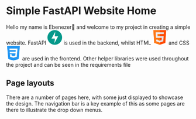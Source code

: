 # Simple FastAPI Website Home

Hello my name is Ebenezer👋 and welcome to my project in creating a simple website.
FastAPI
<a href="https://fastapi.tiangolo.com/">
<img src="/static/images/fastapi-logo.png" width="40" height="40"></a>
 is used in the backend, whilst HTML
<img src="/static/images/html-logo.png" width="40" height="40">
 and CSS
<img src="/static/images/css-logo.png" width="40" height="40">
 are used in the frontend. Other helper libraries were used
 throughout the project and can be seen in the requirements file

## Page layouts

There are a number of pages here,
with some just displayed to showcase the design.
The navigation bar is a key example of this as some pages
are there to illustrate the drop down menus.
